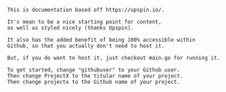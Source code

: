     This is documentation based off https://upspin.io/. 

    It's mean to be a nice starting point for content, 
    as well as styled nicely (thanks Upspin).

    It also has the added benefit of being 100% accessible within 
    Github, so that you actually don't need to host it.

    But, if you do want to host it, just checkout main.go for running it.

    To get started, change "githubuser" to your Github user. 
    Then change ProjectX to the titular name of your project. 
    Then change projectx to the Github name of your project.
